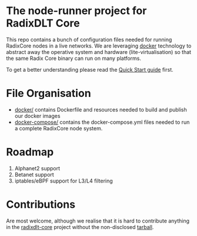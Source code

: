# The node-runner project for RadixDLT Core

This repo contains a bunch of configuration files needed for running RadixCore nodes in a live networks.
We are leveraging [docker](https://www.docker.com/) technology to abstract away the operative system and hardware
(lite-virtualisation) so that the same Radix Core binary can run on many platforms.

To get a better understanding please read the [Quick Start guide](https://github.com/radixdlt/docs/blob/master/node-runners/start/README.md) first.

# File Organisation

* [docker/](docker/) contains Dockerfile and resources needed to build and publish our docker images
* [docker-compose/](docker-compose/) contains the docker-compose.yml files needed to run a complete RadixCore node system.

# Roadmap

1. Alphanet2 support
2. Betanet support
3. iptables/eBPF support for L3/L4 filtering

# Contributions

Are most welcome, although we realise that it is hard to contribute anything in the [radixdlt-core](docker/radix-core/Dockerfile.alpine) project without the non-disclosed [tarball](docker/radix-core/Dockerfile.alpine#L26).
